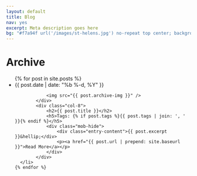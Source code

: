 ```yaml
---
layout: default
title: Blog
nav: yes
excerpt: Meta description goes here
bg: "#f7a94f url('/images/st-helens.jpg') no-repeat top center; background-size: cover;"
---
```

<div class="page-heading">
    <h1>Archive</h1>
</div>
<div class="wrapper">
    <ul class="post-list">
    {% for post in site.posts %}
      <li class="row centered card"  onclick="location.href='{{ post.url | prepend: site.baseurl }}';">
            <span class="post-meta">{{ post.date | date: "%b %-d, %Y" }}</span>
            <div class="col-4">
                
                <img src="{{ post.archive-img }}" />
            </div>
            <div class="col-8">
                <h2>{{ post.title }}</h2>
                <h5>Tags: {% if post.tags %}{{ post.tags | join: ', ' }}{% endif %}</h5>
                <div class="mob-hide">
                    <div class="entry-content">{{ post.excerpt }}&hellip;</div>
                    <p><a href="{{ post.url | prepend: site.baseurl }}">Read More</a></p>
                </div>
            </div>
      </li>
    {% endfor %}
  </ul>
</div>